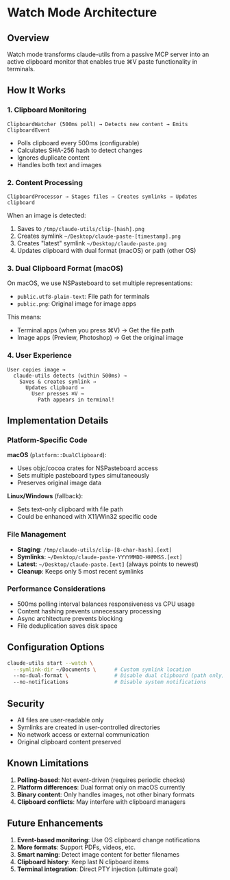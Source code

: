 # Watch Mode Architecture

## Overview

Watch mode transforms claude-utils from a passive MCP server into an active clipboard monitor that enables true ⌘V paste functionality in terminals.

## How It Works

### 1. Clipboard Monitoring
```
ClipboardWatcher (500ms poll) → Detects new content → Emits ClipboardEvent
```

- Polls clipboard every 500ms (configurable)
- Calculates SHA-256 hash to detect changes
- Ignores duplicate content
- Handles both text and images

### 2. Content Processing
```
ClipboardProcessor → Stages files → Creates symlinks → Updates clipboard
```

When an image is detected:
1. Saves to `/tmp/claude-utils/clip-[hash].png`
2. Creates symlink `~/Desktop/claude-paste-[timestamp].png`
3. Creates "latest" symlink `~/Desktop/claude-paste.png`
4. Updates clipboard with dual format (macOS) or path (other OS)

### 3. Dual Clipboard Format (macOS)

On macOS, we use NSPasteboard to set multiple representations:
- `public.utf8-plain-text`: File path for terminals
- `public.png`: Original image for image apps

This means:
- Terminal apps (when you press ⌘V) → Get the file path
- Image apps (Preview, Photoshop) → Get the original image

### 4. User Experience

```
User copies image → 
  claude-utils detects (within 500ms) →
    Saves & creates symlink →
      Updates clipboard →
        User presses ⌘V →
          Path appears in terminal!
```

## Implementation Details

### Platform-Specific Code

**macOS** (`platform::DualClipboard`):
- Uses objc/cocoa crates for NSPasteboard access
- Sets multiple pasteboard types simultaneously
- Preserves original image data

**Linux/Windows** (fallback):
- Sets text-only clipboard with file path
- Could be enhanced with X11/Win32 specific code

### File Management

- **Staging**: `/tmp/claude-utils/clip-[8-char-hash].[ext]`
- **Symlinks**: `~/Desktop/claude-paste-YYYYMMDD-HHMMSS.[ext]`
- **Latest**: `~/Desktop/claude-paste.[ext]` (always points to newest)
- **Cleanup**: Keeps only 5 most recent symlinks

### Performance Considerations

- 500ms polling interval balances responsiveness vs CPU usage
- Content hashing prevents unnecessary processing
- Async architecture prevents blocking
- File deduplication saves disk space

## Configuration Options

```bash
claude-utils start --watch \
  --symlink-dir ~/Documents \      # Custom symlink location
  --no-dual-format \               # Disable dual clipboard (path only)
  --no-notifications               # Disable system notifications
```

## Security

- All files are user-readable only
- Symlinks are created in user-controlled directories
- No network access or external communication
- Original clipboard content preserved

## Known Limitations

1. **Polling-based**: Not event-driven (requires periodic checks)
2. **Platform differences**: Dual format only on macOS currently
3. **Binary content**: Only handles images, not other binary formats
4. **Clipboard conflicts**: May interfere with clipboard managers

## Future Enhancements

1. **Event-based monitoring**: Use OS clipboard change notifications
2. **More formats**: Support PDFs, videos, etc.
3. **Smart naming**: Detect image content for better filenames
4. **Clipboard history**: Keep last N clipboard items
5. **Terminal integration**: Direct PTY injection (ultimate goal)